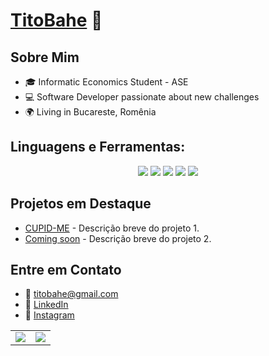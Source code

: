 # [TitoBahe](LINK_DO_SEU_PERFIL) 🚀

## Sobre Mim
- 🎓 Informatic Economics Student - ASE
- 💻 Software Developer passionate about new challenges
- 🌍 Living in Bucareste, Romênia

## Linguagens e Ferramentas:
<p align="center">
  <!-- Badges -->
  <img src="https://img.shields.io/badge/-Python-3776AB?style=for-the-badge&logo=python&logoColor=white"/>
  <img src="https://img.shields.io/badge/-C-555555?style=for-the-badge&logo=c&logoColor=white"/>
  <img src="https://img.shields.io/badge/-C++-00599C?style=for-the-badge&logo=c%2B%2B&logoColor=white"/>
  <img src="https://img.shields.io/badge/-Bash-4EAA25?style=for-the-badge&logo=gnu-bash&logoColor=white"/>
  <img src="https://img.shields.io/badge/-SQL-336791?style=for-the-badge&logo=postgresql&logoColor=white"/>
</p>

## Projetos em Destaque
- [CUPID-ME](LINK_PARA_SEU_PROJETO) - Descrição breve do projeto 1.
- [Coming soon](LINK_PARA_SEU_PROJETO) - Descrição breve do projeto 2.

## Entre em Contato
- 📧 [titobahe@gmail.com](mailto:titobahe@gmail.com)
- 💼 [LinkedIn](https://www.linkedin.com/in/tito-bahe-2a3092278/)
- 📸 [Instagram](https://www.instagram.com/tito_bahe/)

<!-- GitHub Stats e Most Used Languages lado a lado -->
<table>
  <tr>
    <td><img src="https://github-readme-stats.vercel.app/api?username=TitoBahe&show_icons=true&theme=dark&include_all_commits=true&count_private=true"/></td>
    <td><img src="https://github-readme-stats.vercel.app/api/top-langs/?username=TitoBahe&layout=compact&theme=dark"/></td>
  </tr>
</table>
